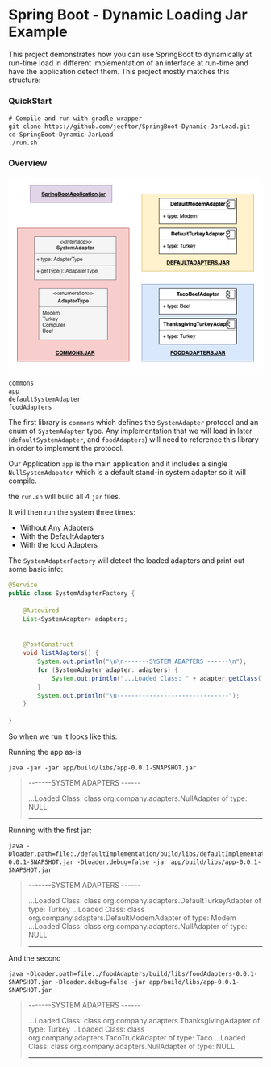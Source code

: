 # Spring Boot - Dynamic Loading Jar Example

This project demonstrates how you can use SpringBoot to dynamically at run-time load in different implementation of an interface at run-time and have the application detect them.  This project mostly matches this structure:

### QuickStart


```
# Compile and run with gradle wrapper
git clone https://github.com/jeeftor/SpringBoot-Dynamic-JarLoad.git
cd SpringBoot-Dynamic-JarLoad
./run.sh
```

### Overview

![](docs/SystemAdapaterStructure.png)

```
commons
app
defaultSystemAdapter
foodAdapters
```

The first library is `commons` which defines the `SystemAdapter` protocol and an enum of `SystemAdapter` type.  Any implementation that we will load in later (`defaultSystemAdapter`, and `foodAdapters`) will need to reference this library in order to implement the protocol.

Our Application `app` is the main application and it includes a single `NullSystemAdapater` which is a default stand-in system adapter so it will compile.


the `run.sh` will build all 4 `jar` files.  

It will then run the system three times:
 
 * Without Any Adapters
 * With the DefaultAdapters
 * With the food Adapters

The `SystemAdapterFactory` will detect the loaded adapters and print out some basic info:

```java
@Service
public class SystemAdapterFactory {

    @Autowired
    List<SystemAdapter> adapters;


    @PostConstruct
    void listAdapters() {
        System.out.println("\n\n-------SYSTEM ADAPTERS ------\n");
        for (SystemAdapter adapter: adapters) {
            System.out.println("...Loaded Class: " + adapter.getClass() + " of type: " + adapter.getType().toString());
        }
        System.out.println("\n-------------------------------");
    }

}
```

So when we run it looks like this:




Running the app as-is
```
java -jar -jar app/build/libs/app-0.0.1-SNAPSHOT.jar
```

> -------SYSTEM ADAPTERS ------
> 
> ...Loaded Class: class org.company.adapters.NullAdapter of type: NULL
> 
> -------------------------------

Running with the first jar:

```
java -Dloader.path=file:./defaultImplementation/build/libs/defaultImplementation-0.0.1-SNAPSHOT.jar -Dloader.debug=false -jar app/build/libs/app-0.0.1-SNAPSHOT.jar
```

> -------SYSTEM ADAPTERS ------
> 
> ...Loaded Class: class org.company.adapters.DefaultTurkeyAdapter of type: Turkey
> ...Loaded Class: class org.company.adapters.DefaultModemAdapter of type: Modem
> ...Loaded Class: class org.company.adapters.NullAdapter of type: NULL
> 
> -------------------------------

And the second

```
java -Dloader.path=file:./foodAdapters/build/libs/foodAdapters-0.0.1-SNAPSHOT.jar -Dloader.debug=false -jar app/build/libs/app-0.0.1-SNAPSHOT.jar
```

> -------SYSTEM ADAPTERS ------
> 
> ...Loaded Class: class org.company.adapters.ThanksgivingAdapter of type: Turkey
> ...Loaded Class: class org.company.adapters.TacoTruckAdapter of type: Taco
> ...Loaded Class: class org.company.adapters.NullAdapter of type: NULL
> 
> -------------------------------
